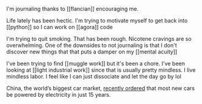 I'm journaling thanks to [[flancian]] encouraging me.

Life lately has been hectic. I'm trying to motivate myself to get back into [[python]] so I can work on [[agora]] code

I'm trying to quit smoking. That has been rough. Nicotene cravings are so overwhelming. One of the downsides to not journaling is that I don't discover new things that that puts a damper on my [[mental acuity]]

I've been trying to find [[muggle work]] but it's been a chore. I've been looking at [[light industrial work]] since that is usually pretty mindless. I live mindless labor. I feel like I can just dissociate and let the day go by lol

China, the world’s biggest car market, [recently ordered](https://www.nytimes.com/2021/01/29/business/gm-china-electric-cars.html) that most new cars be powered by electricity in just 15 years.

